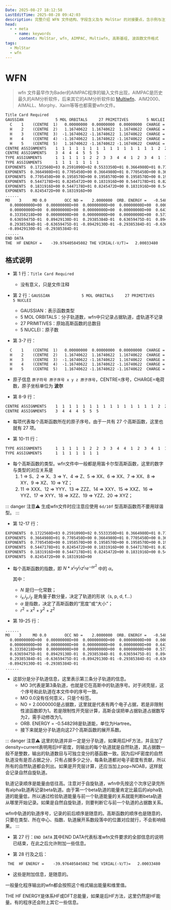 ```yaml
---
Date: 2025-08-27 18:12:58
LastEditTime: 2025-08-28 09:42:03
description: 完整介绍 WFN 文件结构、字段含义及与 MolStar 的对接要点，含示例与注意事项。
head:
  - - meta
    - name: keywords
      content: MolStar, wfn, AIMPAC, Multiwfn, 高斯基组, 波函数文件格式
tags:
  - MolStar
  - wfn
---
```


# WFN

> wfn 文件最早作为Bader的AIMPAC程序的输入文件出现，AIMPAC是历史最久的AIM分析软件，后来其它的AIM分析软件如 [Multiwfn](http://sobereva.com/multiwfn)、AIM2000、AIMALL、Morphy、Xaim等等也都需要wfn文件。

```txt [demo.wfn]
Title Card Required
GAUSSIAN              5 MOL ORBITALS     27 PRIMITIVES        5 NUCLEI
  C    1    (CENTRE  1)   0.00000000  0.00000000  0.00000000  CHARGE =  6.0
  H    2    (CENTRE  2)   1.16740622  1.16740622  1.16740622  CHARGE =  1.0
  H    3    (CENTRE  3)  -1.16740622 -1.16740622  1.16740622  CHARGE =  1.0
  H    4    (CENTRE  4)  -1.16740622  1.16740622 -1.16740622  CHARGE =  1.0
  H    5    (CENTRE  5)   1.16740622 -1.16740622 -1.16740622  CHARGE =  1.0
CENTRE ASSIGNMENTS    1  1  1  1  1  1  1  1  1  1  1  1  1  1  1  2  2  2  3  3
CENTRE ASSIGNMENTS    3  4  4  4  5  5  5
TYPE ASSIGNMENTS      1  1  1  1  1  2  2  3  3  4  4  1  2  3  4  1  1  1  1  1
TYPE ASSIGNMENTS      1  1  1  1  1  1  1
EXPONENTS  0.1722560D+03 0.2591090D+02 0.5533350D+01 0.3664980D+01 0.7705450D+00
EXPONENTS  0.3664980D+01 0.7705450D+00 0.3664980D+01 0.7705450D+00 0.3664980D+01
EXPONENTS  0.7705450D+00 0.1958570D+00 0.1958570D+00 0.1958570D+00 0.1958570D+00
EXPONENTS  0.5447178D+01 0.8245472D+00 0.1831916D+00 0.5447178D+01 0.8245472D+00
EXPONENTS  0.1831916D+00 0.5447178D+01 0.8245472D+00 0.1831916D+00 0.5447178D+01
EXPONENTS  0.8245472D+00 0.1831916D+00
......
MO    3     MO 0.0        OCC NO =    2.0000000  ORB. ENERGY =   -0.548298
  0.00000000D+00  0.00000000D+00  0.00000000D+00  0.00000000D+00  0.00000000D+00
  0.00000000D+00  0.00000000D+00  0.00000000D+00  0.00000000D+00  0.64363172D+00
  0.33350218D+00  0.00000000D+00  0.00000000D+00  0.00000000D+00  0.57302486D-01
  0.63659475D-01  0.89429130D-01  0.29385384D-01  0.63659475D-01  0.89429130D-01
  0.29385384D-01 -0.63659475D-01 -0.89429130D-01 -0.29385384D-01 -0.63659475D-01
 -0.89429130D-01 -0.29385384D-01
......
END DATA
THE  HF ENERGY =    -39.976405845082 THE VIRIAL(-V/T)=   2.00033480
```

## 格式说明

- 第 1 行：`Title Card Required`
  - 没有意义，只是文件注释

- 第 2 行：`GAUSSIAN              5 MOL ORBITALS     27 PRIMITIVES        5 NUCLEI`
  - GAUSSIAN：表示函数类型
  - 5 MOL ORBITALS：分子轨道数，wfn中只记录占据轨道，虚轨道不记录
  - 27 PRIMITIVES：原始高斯函数的总数目
  - 5 NUCLEI：原子数

- 第 3-7 行：
```txt
  C    1    (CENTRE  1)   0.00000000  0.00000000  0.00000000  CHARGE =  6.0
  H    2    (CENTRE  2)   1.16740622  1.16740622  1.16740622  CHARGE =  1.0
  H    3    (CENTRE  3)  -1.16740622 -1.16740622  1.16740622  CHARGE =  1.0
  H    4    (CENTRE  4)  -1.16740622  1.16740622 -1.16740622  CHARGE =  1.0
  H    5    (CENTRE  5)   1.16740622 -1.16740622 -1.16740622  CHARGE =  1.0
```
  - 原子信息 `原子符号 原子序号 x y z 原子序号`，CENTRE=序号，CHARGE=电荷数，原子坐标单位为 **波尔**

- 第 8-9 行：
```txt
CENTRE ASSIGNMENTS    1  1  1  1  1  1  1  1  1  1  1  1  1  1  1  2  2  2  3  3
CENTRE ASSIGNMENTS    3  4  4  4  5  5  5
```
  - 每项代表每个高斯函数所在的原子序号。由于一共有 27 个高斯函数，这里也就有 27 项。

- 第 10-11 行：
```txt
TYPE ASSIGNMENTS      1  1  1  1  1  2  2  3  3  4  4  1  2  3  4  1  1  1  1  1
TYPE ASSIGNMENTS      1  1  1  1  1  1  1
```
  - 每个高斯函数的类型。wfn文件中一般都是用笛卡尔型高斯函数，这里的数字与类型的对应关系是
    1. 1 => S、2 => X、3 => Y、4 => Z、5 => XX、6 => XX、7 => XX、8 => XY、9 => XZ、10 => YZ；
    2. 11 => XXX、12 => YYY、13 => ZZZ、14 => XXY、15 => XXZ、16 => YYZ、17 => XYY、18 => XZZ、19 => YZZ、20 => XYZ；


::: danger 注意⚠️
生成wfn文件时应注意应使用 `6d/10f` 型高斯函数而不要用球谐型。
:::

- 第 12-17 行：
```txt
EXPONENTS  0.1722560D+03 0.2591090D+02 0.5533350D+01 0.3664980D+01 0.7705450D+00
EXPONENTS  0.3664980D+01 0.7705450D+00 0.3664980D+01 0.7705450D+00 0.3664980D+01
EXPONENTS  0.7705450D+00 0.1958570D+00 0.1958570D+00 0.1958570D+00 0.1958570D+00
EXPONENTS  0.5447178D+01 0.8245472D+00 0.1831916D+00 0.5447178D+01 0.8245472D+00
EXPONENTS  0.1831916D+00 0.5447178D+01 0.8245472D+00 0.1831916D+00 0.5447178D+01
EXPONENTS  0.8245472D+00 0.1831916D+00
```
  - 每个高斯函数的指数，即 $N*x^{i_x}y^{i_y}z^{i_z}e^{-αr^2}$ 中的 $α$。
    
    其中：
      - $N$ 是归一化常数；
      - ${i_x}$,${i_y}$,${i_z}$ 是角量子数分量，决定了轨道的形状（s, p, d, f...）
      - $α$ 是指数，决定了高斯函数的“宽度”或“大小”；
      - $r^2 = x^2 + y^2 + z^2$

- 第 19-25 行：
```txt
......
MO    3     MO 0.0        OCC NO =    2.0000000  ORB. ENERGY =   -0.548298
  0.00000000D+00  0.00000000D+00  0.00000000D+00  0.00000000D+00  0.00000000D+00
  0.00000000D+00  0.00000000D+00  0.00000000D+00  0.00000000D+00  0.64363172D+00
  0.33350218D+00  0.00000000D+00  0.00000000D+00  0.00000000D+00  0.57302486D-01
  0.63659475D-01  0.89429130D-01  0.29385384D-01  0.63659475D-01  0.89429130D-01
  0.29385384D-01 -0.63659475D-01 -0.89429130D-01 -0.29385384D-01 -0.63659475D-01
 -0.89429130D-01 -0.29385384D-01
......
```
  - 这部分是分子轨道信息，这里表示第三条分子轨道的信息。
    - MO    3代表是第3条轨道，也就是它在高斯中的轨道序号。对于闭壳层，这个序号和此轨道在本文件中的序号一致。
    - MO 0.0没有任何意义，只是个标签。
    - NO =    2.0000000是占据数，这里就是代表有两个电子占据，若是非限制性波函数即为1。若是限制性开壳层计算，高斯会误把单占据轨道占据数写为2，需手动修改为1。
    - ORB. ENERGY =   -0.548298是轨道能，单位为Hartree。
    - 接下来就是分子轨道向这27个高斯函数的展开系数。

::: danger 注意⚠️
这里的轨道并非一定是分子轨道，如果用后HF方法，并且加了density=current表明用后HF密度，则输出的每个轨道就是自然轨道，其占据数一般不是整数，输出的轨道数目与可独立变分的基函数一致。因为后HF密度的自然轨道没有是否占据之分，只有占据多少之分，每条轨道都对电子密度有贡献，所以所有的自然轨道都会列出。如果是开壳层计算，还应当加上pop=NOAB，这样就会记录自然自旋轨道。

轨道记录顺序是能量由低往高。注意对于自旋轨道，wfn中先按这个次序记录完所有alpha轨道再记录beta轨道。由于第一个beta轨道的能量肯定比最后的alpha轨道的能量低，所以通过检验轨道能量与前一个轨道能量的关系就能判断beta轨道从哪里开始记录。如果是自然自旋轨道，则要判断它与前一个轨道的占据数关系。

wfn中轨道的轨道序号，记录的前后顺序是随意的。高斯函数的顺序也是随意的，只要在类型、所在中心、指数、轨道展开系数段落中的位置对应就行，不会影响结果。
:::

- 第 27 行：`END DATA`
其中END DATA代表标准wfn文件要求的全部信息的说明已结束，在此之后允许附加一些信息。

- 第 28 行及之后：
```txt
 THE  HF ENERGY =    -39.976405845082 THE VIRIAL(-V/T)=   2.00033480
```
  - 这些是附加信息，是随意的。
  
  一般量化程序输出的wfn都会按照这个格式输出能量和维里值。
  
  THE  HF ENERGY是体系HF或DFT总能量，如果是后HF方法，这里仍然是HF能量。有的程序还会附上其它一些信息。